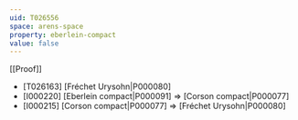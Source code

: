 ```yaml
---
uid: T026556
space: arens-space
property: eberlein-compact
value: false
---
```

[[Proof]]

* [T026163] [Fréchet Urysohn|P000080]
* [I000220] [Eberlein compact|P000091] => [Corson compact|P000077]
* [I000215] [Corson compact|P000077] => [Fréchet Urysohn|P000080]

